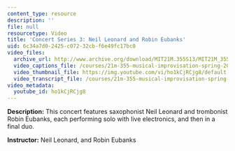 ```yaml
---
content_type: resource
description: ''
file: null
resourcetype: Video
title: 'Concert Series 3: Neil Leonard and Robin Eubanks'
uid: 6c34a7d0-2425-c072-32cb-f6e49fc17bc0
video_files:
  archive_url: http://www.archive.org/download/MIT21M.355S13/MIT21M_355S13_concert_series_3_300k.mp4
  video_captions_file: /courses/21m-355-musical-improvisation-spring-2013/07c668d41aff5d268c678f3cabb7ed88_ho1kCjRCjg8.vtt
  video_thumbnail_file: https://img.youtube.com/vi/ho1kCjRCjg8/default.jpg
  video_transcript_file: /courses/21m-355-musical-improvisation-spring-2013/a4eef7833bd14e1ef89b1df84798cd6b_ho1kCjRCjg8.pdf
video_metadata:
  youtube_id: ho1kCjRCjg8
---
```


**Description:** This concert features saxophonist Neil Leonard and trombonist Robin Eubanks, each performing solo with live electronics, and then in a final duo.

**Instructor:** Neil Leonard, and Robin Eubanks